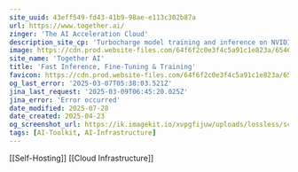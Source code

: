 ```yaml
---
site_uuid: 43eff549-fd43-41b9-98ae-e113c302b87a
url: https://www.together.ai/
zinger: 'The AI Acceleration Cloud'
description_site_cp: 'Turbocharge model training and inference on NVIDIA GPUs. Build with open source and fine-tune your own AI.'
image: https://cdn.prod.website-files.com/64f6f2c0e3f4c5a91c1e823a/654692b86325351d86c33550_og-hp.jpg
site_name: 'Together AI'
title: 'Fast Inference, Fine-Tuning & Training'
favicon: https://cdn.prod.website-files.com/64f6f2c0e3f4c5a91c1e823a/654693d569494912cfc0c0d4_favicon.svg
og_last_error: '2025-03-07T05:38:03.521Z'
jina_last_request: '2025-03-09T06:45:20.025Z'
jina_error: 'Error occurred'
date_modified: 2025-07-28
date_created: 2025-04-23
og_screenshot_url: https://ik.imagekit.io/xvpgfijuw/uploads/lossless/screenshots/20250527_Together_AI_og_screenshot.jpeg
tags: [AI-Toolkit, AI-Infrastructure]
---
```


[[Self-Hosting]] [[Cloud Infrastructure]]
